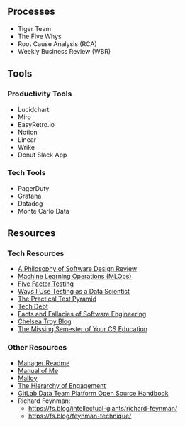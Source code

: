## Processes

- Tiger Team
- The Five Whys
- Root Cause Analysis (RCA)
- Weekly Business Review (WBR)


## Tools

### Productivity Tools

- Lucidchart
- Miro
- EasyRetro.io
- Notion
- Linear
- Wrike
- Donut Slack App


### Tech Tools

- PagerDuty
- Grafana
- Datadog
- Monte Carlo Data



## Resources

### Tech Resources
- [A Philosophy of Software Design Review](https://blog.pragmaticengineer.com/a-philosophy-of-software-design-review/)
- [Machine Learning Operations (MLOps)](https://arxiv.org/abs/2205.02302)
- [Five Factor Testing](https://madeintandem.com/blog/five-factor-testing/)
- [Ways I Use Testing as a Data Scientist](https://www.peterbaumgartner.com/blog/testing-for-data-science/)
- [The Practical Test Pyramid](https://martinfowler.com/articles/practical-test-pyramid.html#TheTestPyramid)
- [Tech Debt](https://martinfowler.com/articles/bottlenecks-of-scaleups/01-tech-debt.html)
- [Facts and Fallacies of Software Engineering](https://citeseerx.ist.psu.edu/viewdoc/download?doi=10.1.1.94.2037&rep=rep1&type=pdf)
- [Chelsea Troy Blog](https://chelseatroy.com/)
- [The Missing Semester of Your CS Education](https://missing.csail.mit.edu/)

### Other Resources

- [Manager Readme](https://managerreadme.com/)
- [Manual of Me](https://www.manualof.me/)
- [Malloy](https://github.com/looker-open-source/malloy)
- [The Hierarchy of Engagement](https://sarahtavel.medium.com/the-hierarchy-of-engagement-5803bf4e6cfa)
- [GitLab Data Team Platform Open Source Handbook](https://about.gitlab.com/handbook/business-technology/data-team/platform)
- Richard Feynman: 
  - https://fs.blog/intellectual-giants/richard-feynman/
  - https://fs.blog/feynman-technique/
